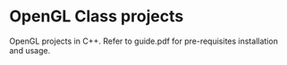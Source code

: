 # OpenGL Class projects

OpenGL projects in C++.
Refer to guide.pdf for pre-requisites installation and usage.